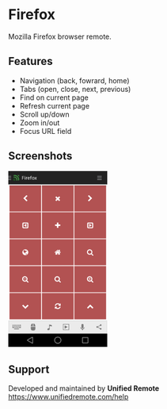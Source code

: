 # Firefox
Mozilla Firefox browser remote.

## Features
*  Navigation (back, fowrard, home)
*  Tabs (open, close, next, previous)
*  Find on current page
*  Refresh current page
*  Scroll up/down
*  Zoom in/out
*  Focus URL field

## Screenshots
<img src="screen.png" width="200" />

## Support
Developed and maintained by **Unified Remote**  
https://www.unifiedremote.com/help
